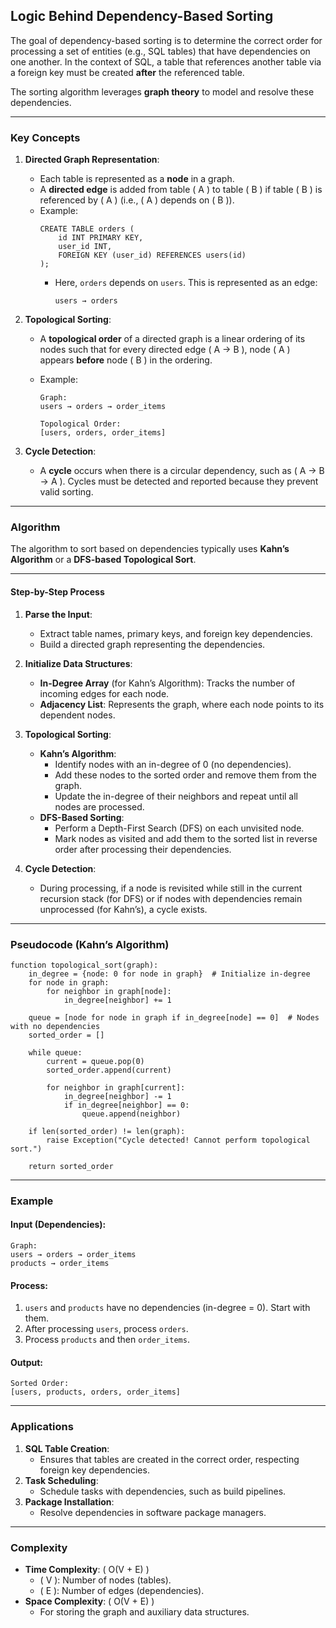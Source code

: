 ## **Logic Behind Dependency-Based Sorting**

The goal of dependency-based sorting is to determine the correct order for processing a set of entities (e.g., SQL tables) that have dependencies on one another. In the context of SQL, a table that references another table via a foreign key must be created **after** the referenced table.

The sorting algorithm leverages **graph theory** to model and resolve these dependencies.

---

### **Key Concepts**

1. **Directed Graph Representation**:

   - Each table is represented as a **node** in a graph.
   - A **directed edge** is added from table \( A \) to table \( B \) if table \( B \) is referenced by \( A \) (i.e., \( A \) depends on \( B \)).
   - Example:
     ```
     CREATE TABLE orders (
         id INT PRIMARY KEY,
         user_id INT,
         FOREIGN KEY (user_id) REFERENCES users(id)
     );
     ```
     - Here, `orders` depends on `users`. This is represented as an edge:
       ```
       users → orders
       ```

2. **Topological Sorting**:

   - A **topological order** of a directed graph is a linear ordering of its nodes such that for every directed edge \( A → B \), node \( A \) appears **before** node \( B \) in the ordering.
   - Example:

     ```
     Graph:
     users → orders → order_items

     Topological Order:
     [users, orders, order_items]
     ```

3. **Cycle Detection**:
   - A **cycle** occurs when there is a circular dependency, such as \( A → B → A \). Cycles must be detected and reported because they prevent valid sorting.

---

### **Algorithm**

The algorithm to sort based on dependencies typically uses **Kahn’s Algorithm** or a **DFS-based Topological Sort**.

---

#### **Step-by-Step Process**

1. **Parse the Input**:

   - Extract table names, primary keys, and foreign key dependencies.
   - Build a directed graph representing the dependencies.

2. **Initialize Data Structures**:

   - **In-Degree Array** (for Kahn’s Algorithm): Tracks the number of incoming edges for each node.
   - **Adjacency List**: Represents the graph, where each node points to its dependent nodes.

3. **Topological Sorting**:

   - **Kahn’s Algorithm**:
     - Identify nodes with an in-degree of 0 (no dependencies).
     - Add these nodes to the sorted order and remove them from the graph.
     - Update the in-degree of their neighbors and repeat until all nodes are processed.
   - **DFS-Based Sorting**:
     - Perform a Depth-First Search (DFS) on each unvisited node.
     - Mark nodes as visited and add them to the sorted list in reverse order after processing their dependencies.

4. **Cycle Detection**:
   - During processing, if a node is revisited while still in the current recursion stack (for DFS) or if nodes with dependencies remain unprocessed (for Kahn’s), a cycle exists.

---

### **Pseudocode (Kahn’s Algorithm)**

```text
function topological_sort(graph):
    in_degree = {node: 0 for node in graph}  # Initialize in-degree
    for node in graph:
        for neighbor in graph[node]:
            in_degree[neighbor] += 1

    queue = [node for node in graph if in_degree[node] == 0]  # Nodes with no dependencies
    sorted_order = []

    while queue:
        current = queue.pop(0)
        sorted_order.append(current)

        for neighbor in graph[current]:
            in_degree[neighbor] -= 1
            if in_degree[neighbor] == 0:
                queue.append(neighbor)

    if len(sorted_order) != len(graph):
        raise Exception("Cycle detected! Cannot perform topological sort.")

    return sorted_order
```

---

### **Example**

#### Input (Dependencies):

```text
Graph:
users → orders → order_items
products → order_items
```

#### Process:

1. `users` and `products` have no dependencies (in-degree = 0). Start with them.
2. After processing `users`, process `orders`.
3. Process `products` and then `order_items`.

#### Output:

```text
Sorted Order:
[users, products, orders, order_items]
```

---

### **Applications**

1. **SQL Table Creation**:
   - Ensures that tables are created in the correct order, respecting foreign key dependencies.
2. **Task Scheduling**:
   - Schedule tasks with dependencies, such as build pipelines.
3. **Package Installation**:
   - Resolve dependencies in software package managers.

---

### **Complexity**

- **Time Complexity**: \( O(V + E) \)
  - \( V \): Number of nodes (tables).
  - \( E \): Number of edges (dependencies).
- **Space Complexity**: \( O(V + E) \)
  - For storing the graph and auxiliary data structures.

